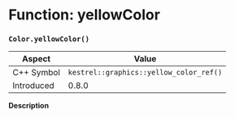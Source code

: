 
# Function: yellowColor
### `Color.yellowColor()`

| Aspect | Value |
| --- | --- |
| C++ Symbol | `kestrel::graphics::yellow_color_ref()` |
| Introduced | 0.8.0 |

**Description**


